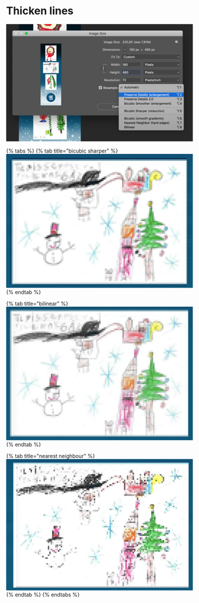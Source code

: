 # Thicken lines

![](../../../.gitbook/assets/screenshot-2020-08-16-at-22.15.45.png)

{% tabs %}
{% tab title="bicubic sharper" %}
![bicubic sharper](../../../.gitbook/assets/bicubic-sharper%20%281%29.png)
{% endtab %}

{% tab title="bilinear" %}
![bilinear](../../../.gitbook/assets/bilinear.png)
{% endtab %}

{% tab title="nearest neighbour" %}
![nearest neighbour](../../../.gitbook/assets/nearest-neighbour.png)
{% endtab %}
{% endtabs %}



 

